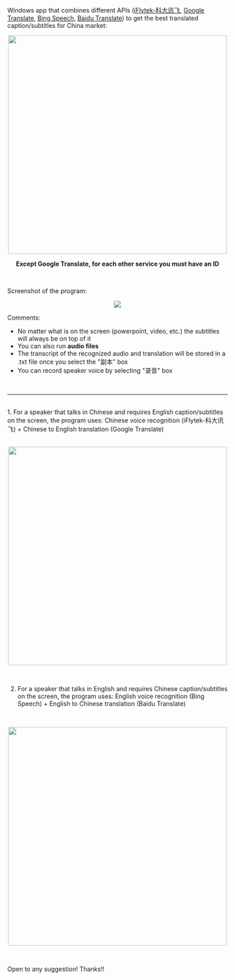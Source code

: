 Windows app that combines different APIs (<a href="http://www.xfyun.cn/services/voicedictation">iFlytek-科大讯飞</a>, <a href="https://traslate.google.cn">Google Translate</a>, <a href="https://azure.microsoft.com/en-us/services/cognitive-services/speech/">Bing Speech</a>, <a href="http://fanyi-api.baidu.com/api/trans/product/index">Baidu Translate</a>) to get the best translated caption/subtitles for China market:

<p align="center"><img src="https://user-images.githubusercontent.com/24521991/32063973-2f13fd20-baab-11e7-93c1-61155a152a3c.png" width="500"></p>

<p align="center"><b>Except Google Translate, for each other service you must have an ID</b></p>
<br/>

Screenshot of the program:
<p align="center"><img src="https://user-images.githubusercontent.com/24521991/32085308-d218c690-bb00-11e7-86d1-debebfe03c76.jpg"></p>
Comments:
<ul>
<li>No matter what is on the screen (powerpoint, video, etc.) the subtitles will always be on top of it</li>
<li>You can also run <b>audio files</b></li>
<li>The transcript of the recognized audio and translation will be stored in a .txt file once you select the "副本" box</li>
<li>You can record speaker voice by selecting "录音" box</li>
</ul>
<br/>
<hr></hr>
<br/>
1. For a speaker that talks in Chinese and requires English caption/subtitles on the screen, the program uses:
  Chinese voice recognition (iFlytek-科大讯飞) + Chinese to English translation (Google Translate)
<br/>
<br/>
<p align="center"><img src="https://user-images.githubusercontent.com/24521991/32063586-2729e396-baaa-11e7-9f0d-71f921fba63f.png" width="500"></p>
<br/>

2. For a speaker that talks in English and requires Chinese caption/subtitles on the screen, the program uses:
  English voice recognition (Bing Speech) + English to Chinese translation (Baidu Translate)

<br/>
<p align="center"><img src="https://user-images.githubusercontent.com/24521991/32063559-108eba8a-baaa-11e7-93b2-f4baecc82aff.png" width="500"></p>
<br/>

Open to any suggestion! Thanks!!
